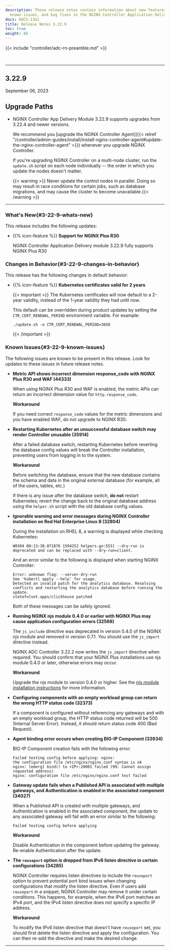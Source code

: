```yaml
---
description: These release notes contain information about new features, improvements,
  known issues, and bug fixes in the NGINX Controller Application Delivery Module.
docs: DOCS-1341
title: Release Notes 3.22.9
toc: true
weight: 88
---
```


{{< include "controller/adc-rn-preamble.md" >}}

&nbsp;

---

## 3.22.9
September 06, 2023

## Upgrade Paths

- NGINX Controller App Delivery Module 3.22.9 supports upgrades from 3.22.4 and newer versions.

  We recommend you [upgrade the NGINX Controller Agent]({{< relref "/controller/admin-guides/install/install-nginx-controller-agent#update-the-nginx-controller-agent" >}}) whenever you upgrade NGINX Controller.

  If you're upgrading NGINX Controller on a multi-node cluster, run the `update.sh` script on each node individually -- the order in which you update the nodes doesn't matter.

  {{< warning >}} Never update the control nodes in parallel. Doing so may result in race conditions for certain jobs, such as database migrations, and may cause the cluster to become unavailable.{{< /warning >}}

---

### What's New{#3-22-9-whats-new}
This release includes the following updates:

- {{% icon-feature %}} **Support for NGINX Plus R30**<a name="3-22-9-whats-new-Support-for-NGINX-Plus-R30"></a>

  NGINX Controller Application Delivery module 3.22.9 fully supports NGINX Plus R30


### Changes in Behavior{#3-22-9-changes-in-behavior}
This release has the following changes in default behavior:

- {{% icon-feature %}} **Kubernetes certificates valid for 2 years**<a name="3-22-9-changes-in-behavior-Kubernetes-certificates-valid-for-2-years"></a>

  {{< important >}}
  The Kubernetes certificates will now default to a 2-year validity, instead of the 1-year validity they had until now.

  This default can be overridden during product updates by setting the `CTR_CERT_RENEWAL_PERIOD` environment variable. For example:

  ```shell
  ./update.sh -e CTR_CERT_RENEWAL_PERIOD=3650
  ```

  {{< /important >}}


### Known Issues{#3-22-9-known-issues}

The following issues are known to be present in this release. Look for updates to these issues in future release notes.

- **Metric API shows incorrect dimension response_code with NGINX Plus R30 and WAF (44333)**

  When using NGINX Plus R30 and WAF is enabled, the metric APIs can return an incorrect dimension value for `http.response_code`.

  **Workaround**

  If you need correct `response_code` values for the metric dimensions and you have enabled WAF, do not upgrade to NGINX R30.

- **Restarting Kubernetes after an unsuccessful database switch may render Controller unusable (35914)**

  After a failed database switch, restarting Kubernetes before reverting the database config values will break the Controller installation, preventing users from logging in to the system.

  **Workaround**

  Before switching the database, ensure that the new database contains the schema and data in the original external database (for example, all of the users, tables, etc.)

  If there is any issue after the database switch, **do not** restart Kubernetes; revert the change back to the original database address using the `helper.sh` script with the old database config values.

- **Ignorable warning and error messages during NGINX Controller installation on Red Hat Enterprise Linux 8 (32804)**

  During the installation on RHEL 8, a warning is displayed while checking Kubernetes:

  ```text
  W0304 00:13:38.871876 1594252 helpers.go:553] --dry-run is deprecated and can be replaced with --dry-run=client.
  ```

  And an error similar to the following is displayed when starting NGINX Controller:

  ```text
  Error: unknown flag: --server-dry-run
  See 'kubectl apply --help' for usage.
  Detected an invalid patch for the analytics database. Resolving conflicts and restarting the analytics database before running the update.
  statefulset.apps/clickhouse patched
  ```

  Both of these messages can be safely ignored.

- **Running NGINX njs module 0.4.0 or earlier with NGINX Plus may cause application configuration errors (32568)**

  The `js_include` directive was deprecated in version 0.4.0 of the NGINX njs module and removed in version 0.7.1. You should use the `js_import` directive instead.

  NGINX ADC Controller 3.22.2 now writes the `js_import` directive when required. You should confirm that your NGINX Plus installations use njs module 0.4.0 or later, otherwise errors may occur.

  **Workaround**

  Upgrade the njs module to version 0.4.0 or higher. See the [njs module installation instructions](https://nginx.org/en/docs/njs/install.html) for more information.

- **Configuring components with an empty workload group can return the wrong HTTP status code (32373)**

  If a component is configured without referencing any gateways and with an empty workload group, the HTTP status code returned will be 500 (Internal Server Error).  Instead, it should return status code 400 (Bad Request).

- **Agent binding error occurs when creating BIG-IP Component (33934)**

  BIG-IP Component creation fails with the following error:

  ``` text
  Failed testing config before applying: nginx:
  the configuration file /etc/nginx/nginx.conf syntax is ok
  nginx: [emerg] bind() to <IP>:20001 failed (99: Cannot assign requested address)
  nginx: configuration file /etc/nginx/nginx.conf test failed
  ```

- **Gateway update fails when a Published API is associated with multiple gateways, and Authentication is enabled in the associated component (34027)**

  When a Published API is created with multiple gateways, and Authentication is enabled in the associated component, the update to any associated gateway will fail with an error similar to the following:

  ```text
  Failed testing config before applying
  ```

  **Workaround**

  Disable Authentication in the component before updating the gateway. Re-enable Authentication after the update.

- **The `reuseport` option is dropped from IPv6 listen directive in certain configurations (34285)**

  NGINX Controller requires listen directives to include the `reuseport` option to prevent potential port bind issues when changing configurations that modify the listen directive. Even if users add `reuseport` in a snippet, NGINX Controller may remove it under certain conditions. This happens, for example, when the IPv6 port matches an IPv4 port, and the IPv4 listen directive does not specify a specific IP address.

  **Workaround**

  To modify the IPv6 listen directive that doesn't have `reuseport` set, you should first delete the listen directive and apply the configuration. You can then re-add the directive and make the desired change.

---
